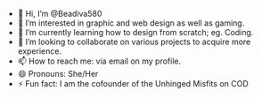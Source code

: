 - 👋 Hi, I’m @Beadiva580
- 👀 I’m interested in graphic and web design as well as gaming.
- 🌱 I’m currently learning how to design from scratch; eg. Coding.
- 💞️ I’m looking to collaborate on various projects to acquire more experience.
- 📫 How to reach me: via email on my profile.
- 😄 Pronouns: She/Her
- ⚡ Fun fact: I am the cofounder of the Unhinged Misfits on COD

<!---
Beadiva580/Beadiva580 is a ✨ special ✨ repository because its `README.md` (this file) appears on your GitHub profile.
You can click the Preview link to take a look at your changes.
--->
